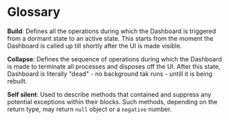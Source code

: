 # Glossary

**Build**: Defines all the operations during which the Dashboard is triggered from a dormant state to an active state. This starts from the moment the Dashboard is called up till shortly after the UI is made visible.

**Collapse**: Defines the sequence of operations during which the Dashboard is made to terminate all processes and disposes off the UI. After this state, Dashboard is literally "dead" - no background tak runs - untill it is being rebuilt.

**Self silent**: Used to describe methods that contained and suppress
any potential exceptions within their blocks. Such methods, depending on the return type, may return `null` object or a `negative` number.
